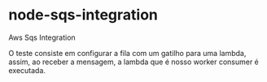# node-sqs-integration
Aws Sqs Integration

O teste consiste em configurar a fila com um gatilho para uma lambda, assim, ao receber a mensagem, a lambda que é nosso worker consumer é executada.

